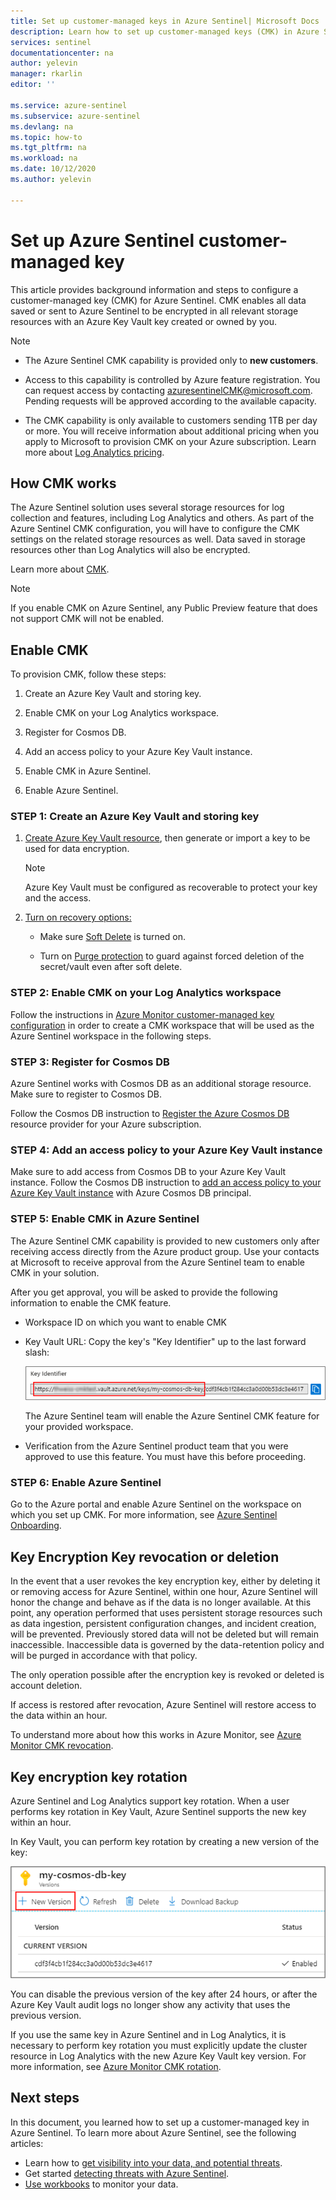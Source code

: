 ```yaml
---
title: Set up customer-managed keys in Azure Sentinel| Microsoft Docs
description: Learn how to set up customer-managed keys (CMK) in Azure Sentinel.
services: sentinel
documentationcenter: na
author: yelevin
manager: rkarlin
editor: ''

ms.service: azure-sentinel
ms.subservice: azure-sentinel
ms.devlang: na
ms.topic: how-to
ms.tgt_pltfrm: na
ms.workload: na
ms.date: 10/12/2020
ms.author: yelevin

---
```

# Set up Azure Sentinel customer-managed key

This article provides background information and steps to configure a customer-managed key (CMK) for Azure Sentinel. CMK enables all data saved or sent to Azure Sentinel to be encrypted in all relevant storage resources with an Azure Key Vault key created or owned by you.

> [!NOTE]
> - The Azure Sentinel CMK capability is provided only to **new customers**.
>
> - Access to this capability is controlled by Azure feature registration. You can request access by contacting azuresentinelCMK@microsoft.com. Pending requests will be approved according to the available capacity.
>
> - The CMK capability is only available to customers sending 1TB per day or more. You will receive information about additional pricing when you apply to Microsoft to provision CMK on your Azure subscription. Learn more about [Log Analytics pricing](../azure-monitor/platform/manage-cost-storage.md#log-analytics-dedicated-clusters).

## How CMK works 

The Azure Sentinel solution uses several storage resources for log collection and features, including Log Analytics and others. As part of the Azure Sentinel CMK configuration, you will have to configure the CMK settings on the related storage resources as well. Data saved in storage resources other than Log Analytics will also be encrypted.

Learn more about [CMK](../azure-monitor/platform/customer-managed-keys.md#customer-managed-key-cmk-overview).

> [!NOTE]
> If you enable CMK on Azure Sentinel, any Public Preview feature that does not support CMK will not be enabled.

## Enable CMK 

To provision CMK, follow these steps: 

1.  Create an Azure Key Vault and storing key.

2.  Enable CMK on your Log Analytics workspace.

3.  Register for Cosmos DB.

4.  Add an access policy to your Azure Key Vault instance.

5.  Enable CMK in Azure Sentinel.

6.  Enable Azure Sentinel.

### STEP 1: Create an Azure Key Vault and storing key

1.  [Create Azure Key Vault resource](https://docs.microsoft.com/azure-stack/user/azure-stack-key-vault-manage-portal),
    then generate or import a key to be used for data encryption.
    > [!NOTE]
    >  Azure Key Vault must be configured as recoverable to protect your key and the access.

1.  [Turn on recovery options:](../key-vault/general/best-practices.md#turn-on-recovery-options)

    -   Make sure [Soft Delete](../key-vault/general/soft-delete-overview.md) is turned on.

    -   Turn on [Purge protection](../key-vault/general/soft-delete-overview.md#purge-protection) to guard against forced deletion of the secret/vault even after soft delete.

### STEP 2: Enable CMK on your Log Analytics workspace

Follow the instructions in [Azure Monitor customer-managed key configuration](../azure-monitor/platform/customer-managed-keys.md) in order to create a CMK workspace that will be used as the Azure Sentinel workspace in the following steps.

### STEP 3: Register for Cosmos DB

Azure Sentinel works with Cosmos DB as an additional storage resource. Make sure to register to Cosmos DB.

Follow the Cosmos DB instruction to [Register the Azure Cosmos DB](../cosmos-db/how-to-setup-cmk.md#register-resource-provider) resource provider for your Azure subscription.

### STEP 4: Add an access policy to your Azure Key Vault instance

Make sure to add access from Cosmos DB to your Azure Key Vault instance. Follow the Cosmos DB instruction to [add an access policy to your Azure Key Vault instance](../cosmos-db/how-to-setup-cmk.md#add-an-access-policy-to-your-azure-key-vault-instance) with Azure Cosmos DB principal.

### STEP 5: Enable CMK in Azure Sentinel

The Azure Sentinel CMK capability is provided to new customers only after receiving access directly from the Azure product group. Use your contacts at Microsoft to receive approval from the Azure Sentinel team to enable CMK in your solution.

After you get approval, you will be asked to provide the following information to enable the CMK feature.

-  Workspace ID on which you want to enable CMK

-  Key Vault URL: Copy the key's "Key Identifier" up to the last forward slash:  
    

    ![key identifier](./media/customer-managed-keys/key-identifier.png)

    The Azure Sentinel team will enable the Azure Sentinel CMK feature for your
    provided workspace.

-  Verification from the Azure Sentinel product team that you were approved to use this feature. You must have this before proceeding.

### STEP 6: Enable Azure Sentinel


Go to the Azure portal and enable Azure Sentinel on the workspace on which you set up CMK. For more information, see [Azure Sentinel Onboarding](quickstart-onboard.md).

## Key Encryption Key revocation or deletion


In the event that a user revokes the key encryption key, either by deleting it or removing access for Azure Sentinel, within one hour, Azure Sentinel will
honor the change and behave as if the data is no longer available. At this point, any operation performed that uses persistent storage resources such as
data ingestion, persistent configuration changes, and incident creation, will be prevented. Previously stored data will not be deleted but will remain
inaccessible. Inaccessible data is governed by the data-retention policy and will be purged in accordance with that policy.

The only operation possible after the encryption key is revoked or deleted is account deletion.

If access is restored after revocation, Azure Sentinel will restore access to the data within an hour.

To understand more about how this works in Azure Monitor, see [Azure Monitor CMK revocation](../azure-monitor/platform/customer-managed-keys.md#cmk-kek-revocation).

## Key encryption key rotation


Azure Sentinel and Log Analytics support key rotation. When a user performs key rotation in Key Vault, Azure Sentinel supports the new key within an hour.

In Key Vault, you can perform key rotation by creating a new version of the key:

![key rotation](./media/customer-managed-keys/key-rotation.png)

You can disable the previous version of the key after 24 hours, or after the Azure Key Vault audit logs no longer show any activity that uses the previous
version.

If you use the same key in Azure Sentinel and in Log Analytics, it is necessary to perform key rotation you must explicitly update the cluster resource in Log
Analytics with the new Azure Key Vault key version. For more information, see [Azure Monitor CMK rotation](../azure-monitor/platform/customer-managed-keys.md#cmk-kek-rotation).

## Next steps
In this document, you learned how to set up a customer-managed key in Azure Sentinel. To learn more about Azure Sentinel, see the following articles:
- Learn how to [get visibility into your data, and potential threats](quickstart-get-visibility.md).
- Get started [detecting threats with Azure Sentinel](tutorial-detect-threats.md).
- [Use workbooks](tutorial-monitor-your-data.md) to monitor your data.

